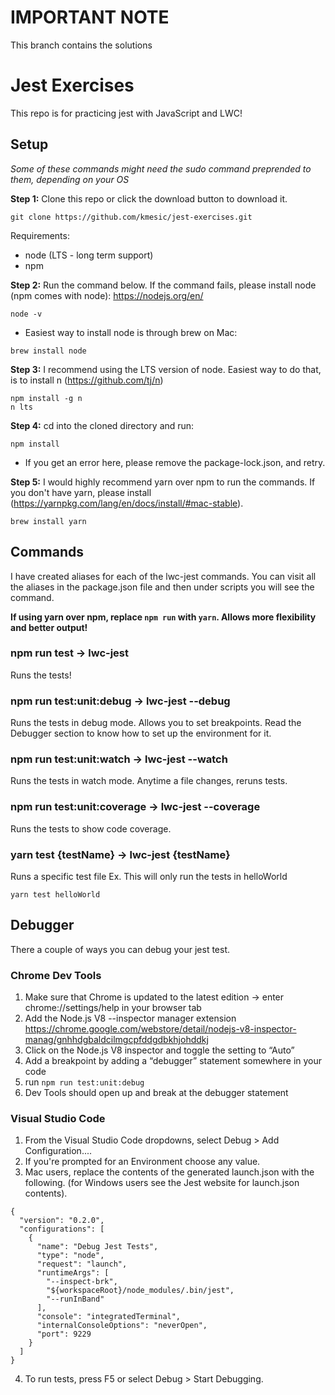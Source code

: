 # IMPORTANT NOTE
This branch contains the solutions

# Jest Exercises
This repo is for practicing jest with JavaScript and LWC!

## Setup
*Some of these commands might need the sudo command preprended to them, depending on your OS*

**Step 1:** Clone this repo or click the download button to download it.
```
git clone https://github.com/kmesic/jest-exercises.git
```

Requirements:
- node (LTS - long term support)
- npm

**Step 2:** Run the command below. If the command fails, please install node (npm comes with node): https://nodejs.org/en/
```
node -v
```
- Easiest way to install node is through brew on Mac: 
```
brew install node
```

**Step 3:** I recommend using the LTS version of node. Easiest way to do that, is to install n (https://github.com/tj/n)
```
npm install -g n
n lts
```

**Step 4:** cd into the cloned directory and run:
```
npm install
```
- If you get an error here, please remove the package-lock.json, and retry.

**Step 5:** I would highly recommend yarn over npm to run the commands. If you don't have yarn, please install (https://yarnpkg.com/lang/en/docs/install/#mac-stable).
```
brew install yarn
```

## Commands
I have created aliases for each of the lwc-jest commands. You can visit all the aliases in the package.json file and then under scripts you will see the command.

**If using yarn over npm, replace `npm run` with `yarn`. Allows more flexibility and better output!**

### npm run test -> lwc-jest
Runs the tests!

### npm run test:unit:debug -> lwc-jest --debug
Runs the tests in debug mode. Allows you to set breakpoints. Read the Debugger section to know how to set up the environment for it.

### npm run test:unit:watch -> lwc-jest --watch
Runs the tests in watch mode. Anytime a file changes, reruns tests.

### npm run test:unit:coverage -> lwc-jest --coverage
Runs the tests to show code coverage.

### yarn test {testName} -> lwc-jest {testName}
Runs a specific test file
Ex. This will only run the tests in helloWorld
```
yarn test helloWorld
```

## Debugger
There a couple of ways you can debug your jest test.

### Chrome Dev Tools
1. Make sure that Chrome is updated to the latest edition
-> enter chrome://settings/help in your browser tab
2. Add the Node.js V8 --inspector manager extension https://chrome.google.com/webstore/detail/nodejs-v8-inspector-manag/gnhhdgbaldcilmgcpfddgdbkhjohddkj
3. Click on the Node.js V8 inspector and toggle the setting to “Auto”
4. Add a breakpoint by adding a “debugger” statement somewhere in your code
5. run `npm run test:unit:debug`
6. Dev Tools should open up and break at the debugger statement

### Visual Studio Code
1. From the Visual Studio Code dropdowns, select Debug > Add Configuration....
2. If you're prompted for an Environment choose any value.
3. Mac users, replace the contents of the generated launch.json with the following. (for Windows users see the Jest website for launch.json contents).

```
{
  "version": "0.2.0",
  "configurations": [
    {
      "name": "Debug Jest Tests",
      "type": "node",
      "request": "launch",
      "runtimeArgs": [
        "--inspect-brk",
        "${workspaceRoot}/node_modules/.bin/jest",
        "--runInBand"
      ],
      "console": "integratedTerminal",
      "internalConsoleOptions": "neverOpen",
      "port": 9229
    }
  ]
}
```

4. To run tests, press F5 or select Debug > Start Debugging. 
